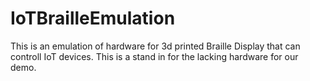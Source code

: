 # IoTBrailleEmulation
This is an emulation of hardware for 3d printed Braille Display that can controll IoT devices. This is a stand in for the lacking hardware for our demo.
